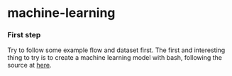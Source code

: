 # machine-learning

### First step
Try to follow some example flow and dataset first. The first and interesting thing to try is to create a machine learning model with bash, following the source at [here](https://opensource.com/article/20/11/machine-learning-bash?utm_medium=Email&utm_campaign=weekly&sc_cid=7013a0000026GNKAA2).
